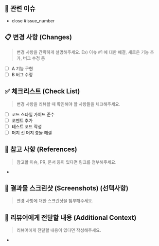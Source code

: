 ## 🚩 관련 이슈
- close #issue_number

## 📋 변경 사항 (Changes)
> 변경 사항을 간략하게 설명해주세요. 
> Ex) 이슈 #1 에 대한 해결, 새로운 기능 추가, 버그 수정 등

- [ ] A 기능 구현
- [ ] B 버그 수정

## ✅ 체크리스트 (Check List)
> 변경 사항을 리뷰할 때 확인해야 할 사항들을 체크해주세요.
- [ ] 코드 스타일 가이드 준수
- [ ] 코멘트 추가
- [ ] 테스트 코드 작성
- [ ] 머지 전 머지 충돌 해결

## 🔔 참고 사항 (References)
> 참고할 이슈, PR, 문서 등이 있다면 링크를 첨부해주세요.
- 

## 📸 결과물 스크린샷 (Screenshots) (선택사항)
> 변경 사항에 대한 스크린샷을 첨부해주세요.

## 💬 리뷰어에게 전달할 내용 (Additional Context)
> 리뷰어에게 전달할 내용이 있다면 작성해주세요.
- 